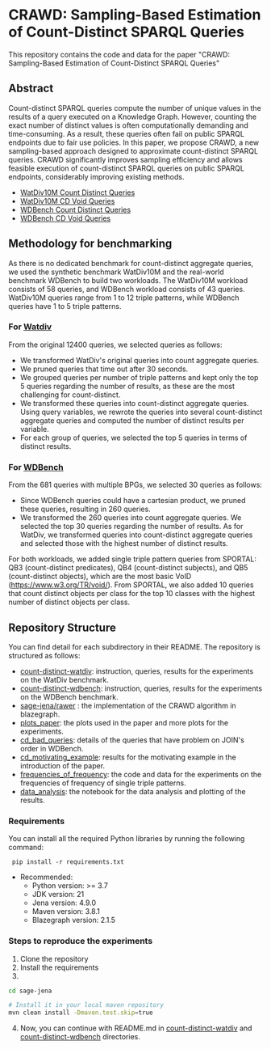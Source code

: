 # CRAWD: Sampling-Based Estimation of Count-Distinct SPARQL Queries
This repository contains the code and data for the paper "CRAWD: Sampling-Based Estimation of Count-Distinct SPARQL Queries" 

## Abstract
Count-distinct SPARQL queries compute the number of unique values in the results of a query executed on a Knowledge Graph. 
However, counting the exact number of distinct values is often computationally demanding and time-consuming. 
As a result, these queries often fail on public SPARQL endpoints due to fair use policies. 
In this paper, we propose CRAWD, a new sampling-based approach designed to approximate count-distinct SPARQL queries. 
CRAWD significantly improves sampling efficiency and allows feasible execution of count-distinct SPARQL queries on public SPARQL endpoints, considerably improving existing methods.

* [WatDiv10M Count Distinct Queries](/count-distinct-watdiv/queries/top5_cd_original)
* [WatDiv10M CD Void Queries](count-distinct-watdiv/queries/VOID)
* [WDBench Count Distinct Queries](/count-distinct-wdbench/top30q)
* [WDBench CD Void Queries](/count-distinct-wdbench/void_queries)

## Methodology for benchmarking
As there is no dedicated benchmark for count-distinct aggregate queries, we used
the synthetic benchmark  WatDiv10M and the real-world benchmark WDBench to build two workloads.
The WatDiv10M workload consists of 58  queries, and  WDBench workload consists of 43 queries.
WatDiv10M queries range from 1 to 12 triple patterns, while  WDBench queries have 1 to 5 triple patterns.

### For [Watdiv](https://github.com/dsg-uwaterloo/watdiv)
From the original 12400 queries, we selected queries as follows:

- We transformed WatDiv's original queries into count aggregate queries.
- We pruned queries that time out after 30 seconds.
- We grouped queries per number of triple patterns and kept only the top 5 queries regarding the number of results, as these are the most challenging for count-distinct.
- We transformed these queries into count-distinct aggregate queries. Using query variables, we rewrote the queries into several count-distinct aggregate queries and computed the number of distinct results per variable.
- For each group of queries, we selected the top 5 queries in terms of distinct results.

### For [WDBench](https://github.com/MillenniumDB/WDBench)
From the 681 queries with multiple BPGs, we selected 30
queries as follows:
-  Since WDBench queries could have a cartesian product,  we pruned these queries, resulting in 260 queries.
-  We transformed the 260 queries into count aggregate queries. We selected the top 30 queries regarding the number of results.
   As for WatDiv, we transformed queries into count-distinct aggregate queries and selected those with the highest number of distinct results.


For both workloads, we added single triple pattern queries from
SPORTAL: QB3 (count-distinct predicates), QB4
(count-distinct subjects),  and QB5 (count-distinct objects), which are the most basic VoID (https://www.w3.org/TR/void/).  From SPORTAL, we
also added 10 queries that count distinct objects per class for the
top 10 classes with the highest number of distinct objects per class.



## Repository Structure

You can find detail for each subdirectory in their README. The repository is structured as follows:
- [count-distinct-watdiv](./count-distinct-watdiv): instruction, queries, results for the experiments on the WatDiv benchmark.
- [count-distinct-wdbench](./count-distinct-wdbench): instruction, queries, results for the experiments on the WDBench benchmark.
- [sage-jena/rawer](./sage-jena/rawer) : the implementation of the CRAWD algorithm in blazegraph.
- [plots_paper](./plots_paper): the plots used in the paper and more plots for the experiments.
- [cd_bad_queries](./cd_bad_queries_wdbench): details of the queries that have problem on JOIN's order in WDBench.
- [cd_motivating_example](./cd_motivating_examples): results for the motivating example in the introduction of the paper.
- [frequencies_of_frequency](./frequencies_of_frequencies): the code and data for the experiments on the frequencies of frequency of single triple patterns.
- [data_analysis](./data_analysis.ipynb): the notebook for the data analysis and plotting of the results.

### Requirements
You can install all the required Python libraries by running the following command:

``` pip install -r requirements.txt```

- Recommended:
  - Python version: >= 3.7
  - JDK version:  21
  - Jena version: 4.9.0
  - Maven version: 3.8.1
  - Blazegraph version: 2.1.5

### Steps to reproduce the experiments
1. Clone the repository
2. Install the requirements
3.
```sh
cd sage-jena

# Install it in your local maven repository
mvn clean install -Dmaven.test.skip=true
```
4. Now, you can continue with README.md in [count-distinct-watdiv](./count-distinct-watdiv/README.md) and [count-distinct-wdbench](./count-distinct-wdbench/README.md) directories.

